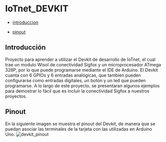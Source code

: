 IoTnet_DEVKIT
===============
-	[introduccion](#Introducción)

-	[pinout](#Pinout)

Introducción
------------

Proyecto para aprender a utilizar el Devkit de desarrollo de IoTnet, el cual trae un modulo Wisol de conectividad Sigfox y un microprocesador ATmega 328P, por lo que puede programarse mediante el IDE de Arduino.
El Devkit cuanta con 6 GPIOs y 6 entradas analógicas, que tambien pueden configurarse como entradas digitales, un botón y un led que pueden programarse. 
A lo largo de este proyecto, se presentaran algunos ejemplos para demostrar lo fácil que es incluir la conectividad Sigfox a nuestros proyectos.

Pinout
------
En la siguiente imagen se muestra el pinout del Devkit, de manera que se puedan asociar las terminales de la tarjeta con las utilizadas en Arduino Uno.
![devkit_pinout](https://github.com/Iotnet/IoTnet_DEVKIT/tree/master/images/devkit_pinout?raw=true)